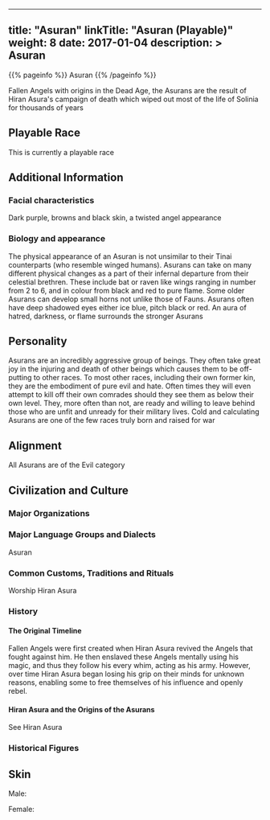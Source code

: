 
---
title: "Asuran"
linkTitle: "Asuran (Playable)"
weight: 8
date: 2017-01-04
description: >
 Asuran
---

{{% pageinfo %}}
Asuran
{{% /pageinfo %}}

Fallen Angels with origins in the Dead Age, the Asurans are the result of Hiran Asura's campaign of death which wiped out most of the life of Solinia for thousands of years

## Playable Race

This is currently a playable race

## Additional Information

### Facial characteristics

Dark purple, browns and black skin, a twisted angel appearance

### Biology and appearance

The physical appearance of an Asuran is not unsimilar to their Tinai counterparts (who resemble winged humans). Asurans can take on many different physical changes as a part of their infernal departure from their celestial brethren. These include bat or raven like wings ranging in number from 2 to 6, and in colour from black and red to pure flame. Some older Asurans can develop small horns not unlike those of Fauns. Asurans often have deep shadowed eyes either ice blue, pitch black or red. An aura of hatred, darkness, or flame surrounds the stronger Asurans

## Personality

Asurans are an incredibly aggressive group of beings. They often take great joy in the injuring and death of other beings which causes them to be off-putting to other races. To most other races, including their own former kin, they are the embodiment of pure evil and hate. Often times they will even attempt to kill off their own comrades should they see them as below their own level. They, more often than not, are ready and willing to leave behind those who are unfit and unready for their military lives. Cold and calculating Asurans are one of the few races truly born and raised for war

## Alignment

All Asurans are of the Evil category

## Civilization and Culture

### Major Organizations

### Major Language Groups and Dialects

Asuran

### Common Customs, Traditions and Rituals

Worship Hiran Asura

### History

#### The Original Timeline

Fallen Angels were first created when Hiran Asura revived the Angels that fought against him. He then enslaved these Angels mentally using his magic, and thus they follow his every whim, acting as his army. However, over time Hiran Asura began losing his grip on their minds for unknown reasons, enabling some to free themselves of his influence and openly rebel.

#### Hiran Asura and the Origins of the Asurans

See Hiran Asura

### Historical Figures

## Skin

Male:

Female:


